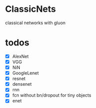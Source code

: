 # ClassicNets
classical networks with gluon



# todos
* [x] AlexNet    
* [x] VGG   
* [x] NiN    
* [x] GoogleLenet   
* [x] resnet   
* [x] densenet
* [x] rnn
* [x] fcn without bn/dropout for tiny objects
* [x] enet